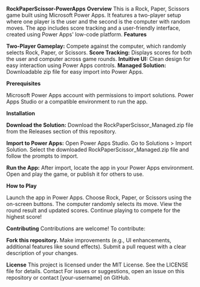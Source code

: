 **RockPaperScissor-PowerApps**
**Overview**
This is a Rock, Paper, Scissors game built using Microsoft Power Apps. It features a two-player setup where one player is the user and the second is the computer with random moves. The app includes score tracking and a user-friendly interface, created using Power Apps' low-code platform.
**Features**

**Two-Player Gameplay:** Compete against the computer, which randomly selects Rock, Paper, or Scissors.
**Score Tracking:** Displays scores for both the user and computer across game rounds.
**Intuitive UI:** Clean design for easy interaction using Power Apps controls.
**Managed Solution:** Downloadable zip file for easy import into Power Apps.

**Prerequisites**

Microsoft Power Apps account with permissions to import solutions.
Power Apps Studio or a compatible environment to run the app.

**Installation**

**Download the Solution:**
Download the RockPaperScissor_Managed.zip file from the Releases section of this repository.


**Import to Power Apps:**
Open Power Apps Studio.
Go to Solutions > Import Solution.
Select the downloaded RockPaperScissor_Managed.zip file and follow the prompts to import.


**Run the App:**
After import, locate the app in your Power Apps environment.
Open and play the game, or publish it for others to use.



**How to Play**

Launch the app in Power Apps.
Choose Rock, Paper, or Scissors using the on-screen buttons.
The computer randomly selects its move.
View the round result and updated scores.
Continue playing to compete for the highest score!

**Contributing**
Contributions are welcome! To contribute:

**Fork this repository.**
Make improvements (e.g., UI enhancements, additional features like sound effects).
Submit a pull request with a clear description of your changes.

**License**
This project is licensed under the MIT License. See the LICENSE file for details.
Contact
For issues or suggestions, open an issue on this repository or contact [your-username] on GitHub.
